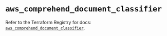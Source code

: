 # `aws_comprehend_document_classifier`

Refer to the Terraform Registry for docs: [`aws_comprehend_document_classifier`](https://registry.terraform.io/providers/hashicorp/aws/5.51.0/docs/resources/comprehend_document_classifier).
